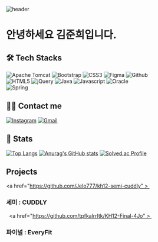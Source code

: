 ![header](https://capsule-render.vercel.app/api?type=slice&color=auto&height=300&section=header&text=Jelo7&fontSize=90)

# 안녕하세요 김준희입니다.

## 🛠️ Tech Stacks

![Apache Tomcat](https://img.shields.io/badge/Apache%20Tomcat-F8DC75?style=for-the-badge&logo=Apache%20Tomcat&logoColor=white)
![Bootstrap](https://img.shields.io/badge/Bootstrap-7952B3?style=for-the-badge&logo=Bootstrap&logoColor=white)
![CSS3](https://img.shields.io/badge/CSS3-1572B6?style=for-the-badge&logo=CSS3&logoColor=white)
![Figma](https://img.shields.io/badge/Figma-F24E1E?style=for-the-badge&logo=Figma&logoColor=white)
![Github](https://img.shields.io/badge/Github-181717?style=for-the-badge&logo=Github&logoColor=white)
<br/>
![HTML5](https://img.shields.io/badge/HTML5-E34F26?style=for-the-badge&logo=HTML5&logoColor=white)
![jQuery](https://img.shields.io/badge/jQuery-0769AD?style=for-the-badge&logo=jQuery&logoColor=white)
![Java](https://img.shields.io/badge/Java-007396?style=for-the-badge&logo=Java&logoColor=white)
![Javascript](https://img.shields.io/badge/Javascript-F7DF1E?style=for-the-badge&logo=Javascript&logoColor=white)
![Oracle](https://img.shields.io/badge/Oracle-F80000?style=for-the-badge&logo=Oracle&logoColor=white)
<br/>
![Spring](https://img.shields.io/badge/Spring-6DB33F?style=for-the-badge&logo=Spring&logoColor=white)

## 🧑‍💻 Contact me

[![Instagram](https://img.shields.io/badge/Instagram-E4405F?style=for-the-badge&logo=Instagram&logoColor=white)](https://www.instagram.com/_jelo7/)
[![Gmail](https://img.shields.io/badge/Gmail-EA4335?style=for-the-badge&logo=Gmail&logoColor=white)](mailto:junheef1@gmail.com)

## 🏅 Stats

[![Top Langs](https://github-readme-stats.vercel.app/api/top-langs/?username=Jelo777)](https://github.com/anuraghazra/github-readme-stats)
[![Anurag's GitHub stats](https://github-readme-stats.vercel.app/api?username=Jelo777)](https://github.com/anuraghazra/github-readme-stats)
[![Solved.ac Profile](http://mazassumnida.wtf/api/v2/generate_badge?boj=junheef4)](https://solved.ac/junheef4/)

## Projects
<a href="https://github.com/Jelo777/kh12-semi-cuddly" > <h3>세미 : CUDDLY</h3> </a>
<a href="https://github.com/tpfkalrrltk/KH12-Final-4Jo" > <h3>파이널 : EveryFit</h3> </a>
